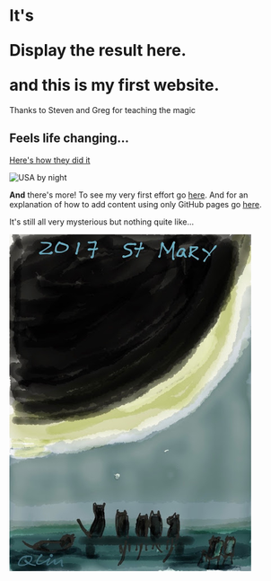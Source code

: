 # It's <p id="demo">Display the result here.</p><script>document.getElementById("demo").innerHTML = new Date(); </script> and this is my first website.

Thanks to Steven and Greg for teaching the magic

## Feels life changing...

[Here's how they did it](howto.html)

![USA by night](https://svs.gsfc.nasa.gov/vis/a000000/a004000/a004019/E_W_north_america.0001.jpg)

**And** there's more!  To see my very first effort go [here](page2.html). And for an explanation of how to add content using only GitHub pages go [here](page3.html).

It's still all very mysterious but nothing quite like...

![cat eclpise viewing](IMG_0528.JPG)
